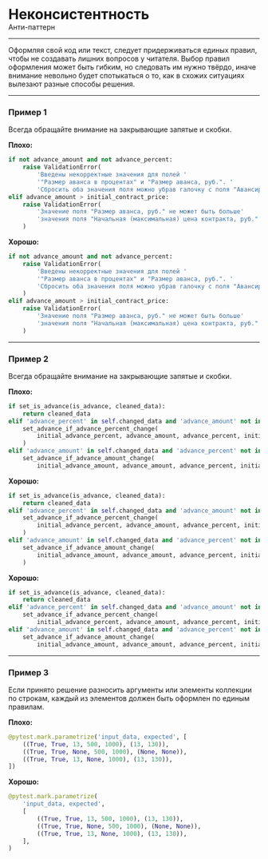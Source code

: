 
<div class="sticky-header">
  <div>
    <h1 style="margin: 0;">Неконсистентность</h1>
    <p style="margin: 0;">Анти-паттерн</p>
  </div>
</div>

***

Оформляя свой код или текст, следует придерживаться единых правил, чтобы не создавать лишних вопросов у читателя. Выбор правил оформления может быть гибким, но следовать им нужно твёрдо, иначе внимание невольно будет спотыкаться о то, как в схожих ситуациях вылезают разные способы решения.

***

### Пример 1

Всегда обращайте внимание на закрывающие запятые и скобки.

**Плохо:**
```python
if not advance_amount and not advance_percent:
    raise ValidationError(
        'Введены некорректные значения для полей '
        '"Размер аванса в процентах" и "Размер аванса, руб.". '
        'Сбросить оба значения поля можно убрав галочку с поля "Авансирование".')
elif advance_amount > initial_contract_price:
    raise ValidationError(
        'Значение поля "Размер аванса, руб." не может быть больше'
        'значения поля "Начальная (максимальная) цена контракта, руб."',
    )
```
**Хорошо:**
```python
if not advance_amount and not advance_percent:
    raise ValidationError(
        'Введены некорректные значения для полей '
        '"Размер аванса в процентах" и "Размер аванса, руб.". '
        'Сбросить оба значения поля можно убрав галочку с поля "Авансирование".'
    )
elif advance_amount > initial_contract_price:
    raise ValidationError(
        'Значение поля "Размер аванса, руб." не может быть больше'
        'значения поля "Начальная (максимальная) цена контракта, руб."'
    )
```
***

### Пример 2

Всегда обращайте внимание на закрывающие запятые и скобки.

**Плохо:**
```python
if set_is_advance(is_advance, cleaned_data):
    return cleaned_data
elif 'advance_percent' in self.changed_data and 'advance_amount' not in self.changed_data:
    set_advance_if_advance_percent_change(
        initial_advance_percent, advance_amount, advance_percent, initial_contract_price, cleaned_data
    )
elif 'advance_amount' in self.changed_data and 'advance_percent' not in self.changed_data:
    set_advance_if_advance_amount_change(
        initial_advance_amount, advance_amount, advance_percent, initial_contract_price, cleaned_data)
```
**Хорошо:**
```python
if set_is_advance(is_advance, cleaned_data):
    return cleaned_data
elif 'advance_percent' in self.changed_data and 'advance_amount' not in self.changed_data:
    set_advance_if_advance_percent_change(
        initial_advance_percent, advance_amount, advance_percent, initial_contract_price, cleaned_data,
    )
elif 'advance_amount' in self.changed_data and 'advance_percent' not in self.changed_data:
    set_advance_if_advance_amount_change(
        initial_advance_amount, advance_amount, advance_percent, initial_contract_price, cleaned_data,
    )
```
**Хорошо:**
```python
if set_is_advance(is_advance, cleaned_data):
    return cleaned_data
elif 'advance_percent' in self.changed_data and 'advance_amount' not in self.changed_data:
    set_advance_if_advance_percent_change(
        initial_advance_percent, advance_amount, advance_percent, initial_contract_price, cleaned_data)
elif 'advance_amount' in self.changed_data and 'advance_percent' not in self.changed_data:
    set_advance_if_advance_amount_change(
        initial_advance_amount, advance_amount, advance_percent, initial_contract_price, cleaned_data)
```
***

### Пример 3

Если принято решение разносить аргументы или элементы коллекции по строкам, каждый из элементов должен быть оформлен по единым правилам.

**Плохо:**
```python
@pytest.mark.parametrize('input_data, expected', [
    ((True, True, 13, 500, 1000), (13, 130)),
    ((True, True, None, 500, 1000), (None, None)),
    ((True, True, 13, None, 1000), (13, 130)),
])
```
**Хорошо:**
```python
@pytest.mark.parametrize(
    'input_data, expected',
    [
        ((True, True, 13, 500, 1000), (13, 130)),
        ((True, True, None, 500, 1000), (None, None)),
        ((True, True, 13, None, 1000), (13, 130)),
    ],
)
```

